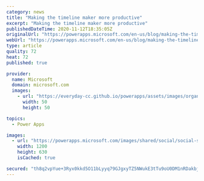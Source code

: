 ```yaml
---
category: news
title: "Making the timeline maker more productive"
excerpt: "Making the timeline maker more productive"
publishedDateTime: 2020-11-12T18:35:05Z
originalUrl: "https://powerapps.microsoft.com/en-us/blog/making-the-timeline-maker-more-productive/"
webUrl: "https://powerapps.microsoft.com/en-us/blog/making-the-timeline-maker-more-productive/"
type: article
quality: 72
heat: 72
published: true

provider:
  name: Microsoft
  domain: microsoft.com
  images:
    - url: "https://everyday-cc.github.io/powerapps/assets/images/organizations/microsoft.com-50x50.jpg"
      width: 50
      height: 50

topics:
  - Power Apps

images:
  - url: "https://powerapps.microsoft.com/images/shared/social/social-share-post-ignite.png"
    width: 1200
    height: 630
    isCached: true

secured: "th8q2vpYue+3Ryx0kkd5O11bLyyq79GJgxyTZ5NWukE3tTu9oU0DM1nRDakbjoyhA6WFQo7NkLqNnvqNOCZPAA0ZVwZSZC9xrPpaQTHrzupr6gS/3D6vS3Ou+hMRj5f9xekC5oQ4cG4f2S62zC3JCWbJhDKsuTtHOee0iwiYBItZ1uW1feB+vD4y8TEamaH+WYBBMz2JkVZN9eLPAVKbykGBIMzRNrsve8jEBzr7qJsK1ZbdaJLyniXEM9ln3apJMYqiOSWLjxsO2u59QaTcPGyRR9311cRYnYHbGEHm85f3+4JtpnqNc3SD4PaEr6AjjXQblMSazSBvUWpabV6n+awQiANoqzbrEkDzmrQ+6Hs=;2qeepAheATqOydiPVHJqFw=="
---
```


